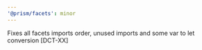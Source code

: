 ```yaml
---
'@prism/facets': minor
---
```


Fixes all facets imports order, unused imports and some var to let conversion [DCT-XX]
